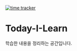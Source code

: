 [![time tracker](https://wakatime.com/badge/github/jwee0330/Today-I-Learned.svg)](https://wakatime.com/badge/github/jwee0330/Today-I-Learned)

# Today-I-Learn
학습한 내용을 정리하는 공간입니다.